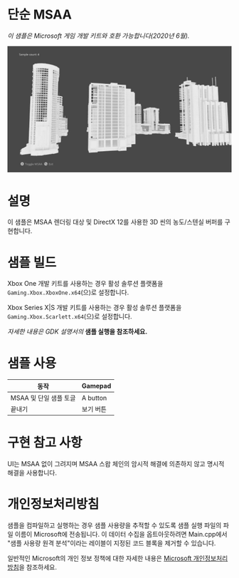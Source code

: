 # 단순 MSAA

*이 샘플은 Microsoft 게임 개발 키트와 호환 가능합니다(2020년 6월).*

![](./media/image1.png)

# 설명

이 샘플은 MSAA 렌더링 대상 및 DirectX 12를 사용한 3D 씬의 농도/스텐실 버퍼를 구현합니다.

# 샘플 빌드

Xbox One 개발 키트를 사용하는 경우 활성 솔루션 플랫폼을 `Gaming.Xbox.XboxOne.x64`(으)로 설정합니다.

Xbox Series X|S 개발 키트를 사용하는 경우 활성 솔루션 플랫폼을 `Gaming.Xbox.Scarlett.x64`(으)로 설정합니다.

*자세한 내용은* *GDK 설명서의* __샘플 실행을 참조하세요.__

# 샘플 사용

| 동작 | Gamepad |
|---|---|
| MSAA 및 단일 샘플 토글 | A button |
| 끝내기 | 보기 버튼 |

# 구현 참고 사항

UI는 MSAA 없이 그려지며 MSAA 스왑 체인의 암시적 해결에 의존하지 않고 명시적 해결을 사용합니다.

# 개인정보처리방침

샘플을 컴파일하고 실행하는 경우 샘플 사용량을 추적할 수 있도록 샘플 실행 파일의 파일 이름이 Microsoft에 전송됩니다. 이 데이터 수집을 옵트아웃하려면 Main.cpp에서 "샘플 사용량 원격 분석"이라는 레이블이 지정된 코드 블록을 제거할 수 있습니다.

일반적인 Microsoft의 개인 정보 정책에 대한 자세한 내용은 [Microsoft 개인정보처리방침](https://privacy.microsoft.com/en-us/privacystatement/)을 참조하세요.


